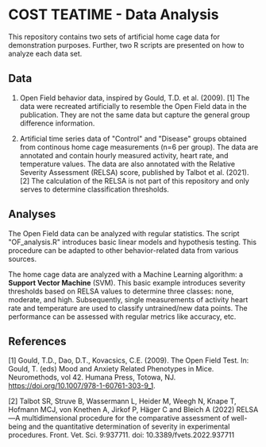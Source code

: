 # COST TEATIME - Data Analysis
This repository contains two sets of artificial home cage data for demonstration
purposes. Further, two R scripts are presented on how to analyze each data set.

## Data
1. Open Field behavior data, inspired by Gould, T.D. et al. (2009). [1] The 
data were recreated artificially to resemble the Open Field data in the publication.
They are not the same data but capture the general group difference information.

2. Artificial time series data of "Control" and "Disease" groups obtained from 
continous home cage measurements (n=6 per group). The data are annotated and
contain hourly measured activity, heart rate, and temperature values. 
The data are also annotated with the Relative Severity Assessment (RELSA) score,
published by Talbot et al. (2021). [2] The calculation of the RELSA is not part 
of this repository and only serves to determine classification thresholds.

## Analyses
The Open Field data can be analyzed with regular statistics. The script 
"OF_analysis.R" introduces basic linear models and hypothesis testing. This 
procedure can be adapted to other behavior-related data from various sources.

The home cage data are analyzed with a Machine Learning algorithm: a **Support
Vector Machine** (SVM). This basic example introduces severity thresholds
based on RELSA values to determine three classes: none, moderate, and high.
Subsequently, single measurements of activity heart rate and temperature are
used to classify untrained/new data points. The performance can be assessed with
regular metrics like accuracy, etc.

## References
[1] Gould, T.D., Dao, D.T., Kovacsics, C.E. (2009). The Open Field Test. 
In: Gould, T. (eds) Mood and Anxiety Related Phenotypes in Mice. Neuromethods,
vol 42. Humana Press, Totowa, NJ. https://doi.org/10.1007/978-1-60761-303-9_1.

[2] Talbot SR, Struve B, Wassermann L, Heider M, Weegh N, Knape T, Hofmann MCJ,
von Knethen A, Jirkof P, Häger C and Bleich A (2022) RELSA—A multidimensional 
procedure for the comparative assessment of well-being and the quantitative 
determination of severity in experimental procedures. Front. Vet. Sci. 9:937711. 
doi: 10.3389/fvets.2022.937711





